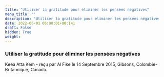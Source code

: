 ```yaml
---
title: "Utiliser la gratitude pour éliminer les pensées négatives"
menu_title: ""
description: "Utiliser la gratitude pour éliminer les pensées négatives"
date: 2022-06-01 06:00:01+00:141
draft: False
hidden: True
weight:
---
```

### Utiliser la gratitude pour éliminer les pensées négatives

Keea Atta Kem - reçu par Al Fike le 14 Septembre 2015, Gibsons, Colombie-Britannique, Canada.



